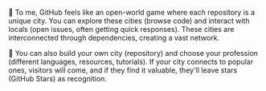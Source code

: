 🔭 To me, GitHub feels like an open-world game where each repository is a unique city. You can explore these cities (browse code) and interact with locals (open issues, often getting quick responses). These cities are interconnected through dependencies, creating a vast network.

🌱 You can also build your own city (repository) and choose your profession (different languages, resources, tutorials). If your city connects to popular ones, visitors will come, and if they find it valuable, they'll leave stars (GitHub Stars) as recognition.

<!--
**liusida/liusida** is a ✨ _special_ ✨ repository because its `README.md` (this file) appears on your GitHub profile.

Here are some ideas to get you started:

- 🔭 I’m currently working on ...
- 🌱 I’m currently learning ...
- 👯 I’m looking to collaborate on ...
- 🤔 I’m looking for help with ...
- 💬 Ask me about ...
- 📫 How to reach me: ...
- 😄 Pronouns: ...
- ⚡ Fun fact: ...
-->
